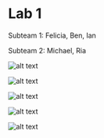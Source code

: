 
# Lab 1

Subteam 1: Felicia, Ben, Ian

Subteam 2: Michael, Ria

![alt text](/team27/media/original_blink.png)
 
![alt text](/team27/media/blink_setup.png)
 
![alt text](/team27//media/blink_loop.png)
  
![alt text](/team27/media/analog_read.png)
 
![alt text](/team27/media/PWM.png)

